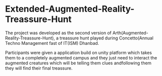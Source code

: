 # Extended-Augmented-Reality-Treassure-Hunt

The project was developed as the second version of Arth(Augmented-Reality-Treassure-Hunt), a treassure hunt played during Concetto(Annual Techno Management fast of IT(ISM) Dhanbad.

Participants were given a application build on unity platform which takes them to a completely augmented campus and they just need to interact the augmented creatures which will be telling them clues andfollowing them they will find their final treassure.
